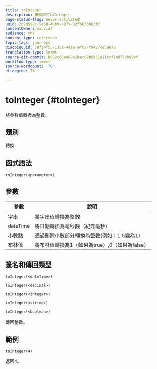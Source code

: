 ```yaml
---
title: toInteger
description: 瞭解函式toInteger
page-status-flag: never-activated
uuid: 269d590c-5a6d-40b9-a879-02f5033863fc
contentOwner: sauviat
audience: rns
content-type: reference
topic-tags: journeys
discoiquuid: 5df34f55-135a-4ea8-afc2-f9427ce5ae7b
translation-type: tm+mt
source-git-commit: b852c08a488a1bec02b8b31a1fccf1a8773b99af
workflow-type: tm+mt
source-wordcount: '70'
ht-degree: 7%

---
```



# toInteger {#toInteger}

將參數值轉換為整數。

## 類別

轉換

## 函式語法

`toInteger(<parameter>)`

## 參數

| 參數 | 說明 |
|--- |--- |
| 字串 | 將字串值轉換為整數 |
| dateTime | 將日期轉換為毫秒數（紀元毫秒） |
| 小數點 | 通過刪除小數部分轉換為整數(例如：1.5變為1) |
| 布林值 | 將布林值轉換為1（如果為true）,0（如果為false） |

## 簽名和傳回類型

`toInteger(<dateTime>)`

`toInteger(<decimal>)`

`toInteger(<integer>)`

`toInteger(<string>)`

`toInteger(<boolean>)`

傳回整數。

## 範例

`toInteger(4)`

返回4。
